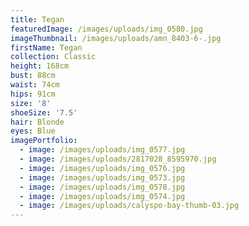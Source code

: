 ```yaml
---
title: Tegan
featuredImage: /images/uploads/img_0580.jpg
imageThumbnail: /images/uploads/amn_8403-6-.jpg
firstName: Tegan
collection: Classic
height: 168cm
bust: 88cm
waist: 74cm
hips: 91cm
size: '8'
shoeSize: '7.5'
hair: Blonde
eyes: Blue
imagePortfolio:
  - image: /images/uploads/img_0577.jpg
  - image: /images/uploads/2817028_8595970.jpg
  - image: /images/uploads/img_0576.jpg
  - image: /images/uploads/img_0573.jpg
  - image: /images/uploads/img_0578.jpg
  - image: /images/uploads/img_0574.jpg
  - image: /images/uploads/calyspo-bay-thumb-03.jpg
---
```


